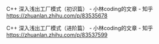
C++ 深入浅出工厂模式（初识篇） - 小林coding的文章 - 知乎 https://zhuanlan.zhihu.com/p/83535678

C++ 深入浅出工厂模式（进阶篇） - 小林coding的文章 - 知乎 https://zhuanlan.zhihu.com/p/83537599

